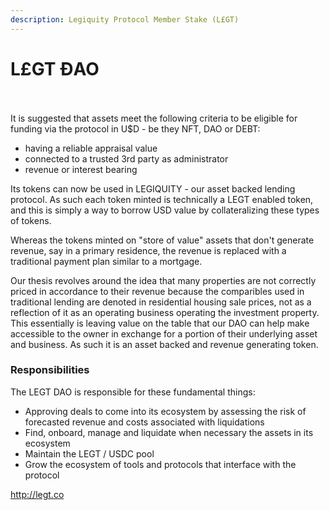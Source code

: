 ```yaml
---
description: Legiquity Protocol Member Stake (L£GT)
---
```


# L£GT ĐAO

\
\
It is suggested that assets meet the following criteria to be eligible for funding via the protocol in U$D - be they NFT, DAO or DEBT:

* having a reliable appraisal value&#x20;
* connected to a trusted 3rd party as administrator
* revenue or interest bearing

Its tokens can now be used in LEGIQUITY - our asset backed lending protocol.  As such each token minted is technically a LEGT enabled token, and this is simply a way to borrow USD value by collateralizing these types of tokens. &#x20;

Whereas the tokens minted on "store of value" assets that don't generate revenue, say in a primary residence, the revenue is replaced with a traditional payment plan similar to a mortgage.

Our thesis revolves around the idea that many properties are not correctly priced in accordance to their revenue because the comparibles used in traditional lending are denoted in residential housing sale prices, not as a reflection of it as an operating business operating the investment property.  This essentially is leaving value on the table that our DAO can help make accessible to the owner in exchange for a portion of their underlying asset and business. As such it is an asset backed and revenue generating token.&#x20;

### Responsibilities

The LEGT DAO is responsible for these fundamental things:&#x20;

* Approving deals to come into its ecosystem by assessing the risk of forecasted revenue and costs associated with liquidations
* Find, onboard, manage and liquidate when necessary the assets in its ecosystem
* Maintain the LEGT / USDC pool
* Grow the ecosystem of tools and protocols that interface with the protocol

http://legt.co  &#x20;
